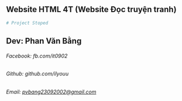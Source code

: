 ## Website HTML 4T (Website Đọc truyện tranh)

```bash
# Project Stoped 
```

## Dev: Phan Văn Bằng
###### Facebook: fb.com/it0902
###### Github: github.com/ilyouu
###### Email: pvbang23092002@gmail.com
